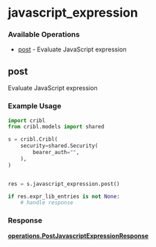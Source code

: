 # javascript_expression

### Available Operations

* [post](#post) - Evaluate JavaScript expression

## post

Evaluate JavaScript expression

### Example Usage

```python
import cribl
from cribl.models import shared

s = cribl.Cribl(
    security=shared.Security(
        bearer_auth="",
    ),
)


res = s.javascript_expression.post()

if res.expr_lib_entries is not None:
    # handle response
```


### Response

**[operations.PostJavascriptExpressionResponse](../../models/operations/postjavascriptexpressionresponse.md)**

